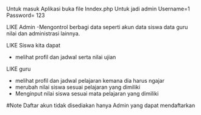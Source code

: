 Untuk masuk Aplikasi buka file Inndex.php
Untuk jadi admin 
Username=1
Password= 123

LIKE Admin 
-Mengontrol berbagi data seperti akun data siswa data guru nilai dan administrasi lainnya.

LIKE Siswa kita dapat 
- melihat profil dan jadwal serta nilai ujian
  
LIKE guru 
- melihat profil dan jadwal pelajaran kemana dia harus ngajar
- merubah nilai siswa sesuai pelajaran yang dimiliki
- Menginput nilai siswa sesuai mata pelajaran yang dimiliki

#Note
Daftar akun tidak disediakan hanya Admin yang dapat mendaftarkan
